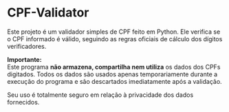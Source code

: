 # CPF-Validator

Este projeto é um validador simples de CPF feito em Python. Ele verifica se o CPF informado é válido, seguindo as regras oficiais de cálculo dos dígitos verificadores.

**Importante:**  
Este programa **não armazena, compartilha nem utiliza** os dados dos CPFs digitados. Todos os dados são usados apenas temporariamente durante a execução do programa e são descartados imediatamente após a validação.

Seu uso é totalmente seguro em relação à privacidade dos dados fornecidos.